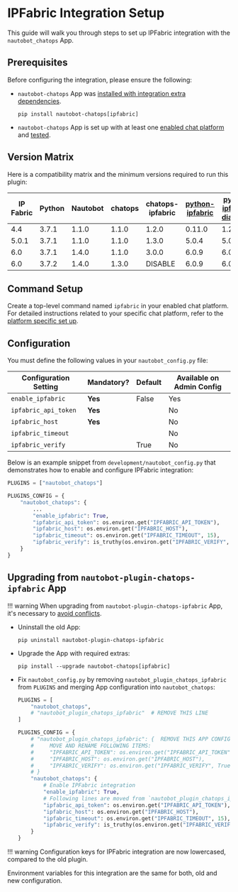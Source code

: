 # IPFabric Integration Setup

This guide will walk you through steps to set up IPFabric integration with the `nautobot_chatops` App.

## Prerequisites

Before configuring the integration, please ensure the following:

- `nautobot-chatops` App was [installed with integration extra dependencies](./index.md#installation-guide).
    ```shell
    pip install nautobot-chatops[ipfabric]
    ```
- `nautobot-chatops` App is set up with at least one [enabled chat platform](./index.md#chat-platforms-configuration) and [tested](./index.md#test-your-chatbot).

## Version Matrix

Here is a compatibility matrix and the minimum versions required to run this plugin:

| IP Fabric | Python | Nautobot | chatops | chatops-ipfabric | [python-ipfabric](https://github.com/community-fabric/python-ipfabric) | [python-ipfabric-diagrams](https://github.com/community-fabric/python-ipfabric-diagrams) |
|-----------|--------|----------|---------|------------------|------------------------------------------------------------------------|------------------------------------------------------------------------------------------|
| 4.4 | 3.7.1 | 1.1.0 | 1.1.0 | 1.2.0 | 0.11.0 | 1.2.7 |
| 5.0.1 | 3.7.1 | 1.1.0 | 1.1.0 | 1.3.0 | 5.0.4 | 5.0.2 |
| 6.0 | 3.7.1 | 1.4.0 | 1.1.0 | 3.0.0 | 6.0.9 | 6.0.2
| 6.0 | 3.7.2 | 1.4.0 | 1.3.0 | DISABLE | 6.0.9 | 6.0.2

## Command Setup

Create a top-level command named `ipfabric` in your enabled chat platform. For detailed instructions related to your specific chat platform, refer to the [platform specific set up](./index.md#chat-platforms-configuration).

## Configuration

You must define the following values in your `nautobot_config.py` file:

| Configuration Setting | Mandatory? | Default | Available on Admin Config |
| --------------------- | ---------- | ------- | ------------------------- |
| `enable_ipfabric` | **Yes** | False | Yes |
| `ipfabric_api_token` | **Yes** | | No |
| `ipfabric_host` | **Yes** | | No |
| `ipfabric_timeout` | | | No |
| `ipfabric_verify` | | True | No |

Below is an example snippet from `development/nautobot_config.py` that demonstrates how to enable and configure IPFabric integration:

```python
PLUGINS = ["nautobot_chatops"]

PLUGINS_CONFIG = {
    "nautobot_chatops": {
        ...
        "enable_ipfabric": True,
        "ipfabric_api_token": os.environ.get("IPFABRIC_API_TOKEN"),
        "ipfabric_host": os.environ.get("IPFABRIC_HOST"),
        "ipfabric_timeout": os.environ.get("IPFABRIC_TIMEOUT", 15),
        "ipfabric_verify": is_truthy(os.environ.get("IPFABRIC_VERIFY", True)),
    }
}
```

## Upgrading from `nautobot-plugin-chatops-ipfabric` App

!!! warning
    When upgrading from `nautobot-plugin-chatops-ipfabric` App, it's necessary to [avoid conflicts](index.md#potential-apps-conflicts).

- Uninstall the old App:
    ```shell
    pip uninstall nautobot-plugin-chatops-ipfabric
    ```
- Upgrade the App with required extras:
    ```shell
    pip install --upgrade nautobot-chatops[ipfabric]
    ```
- Fix `nautobot_config.py` by removing `nautobot_plugin_chatops_ipfabric` from `PLUGINS` and merging App configuration into `nautobot_chatops`:
    ```python
    PLUGINS = [
        "nautobot_chatops",
        # "nautobot_plugin_chatops_ipfabric"  # REMOVE THIS LINE
    ]

    PLUGINS_CONFIG = {
        # "nautobot_plugin_chatops_ipfabric": {  REMOVE THIS APP CONFIGURATION
        #     MOVE AND RENAME FOLLOWING ITEMS:
        #     "IPFABRIC_API_TOKEN": os.environ.get("IPFABRIC_API_TOKEN"),
        #     "IPFABRIC_HOST": os.environ.get("IPFABRIC_HOST"),
        #     "IPFABRIC_VERIFY": os.environ.get("IPFABRIC_VERIFY", True),
        # }
        "nautobot_chatops": {
            # Enable IPFabric integration
            "enable_ipfabric": True,
            # Following lines are moved from `nautobot_plugin_chatops_ipfabric`
            "ipfabric_api_token": os.environ.get("IPFABRIC_API_TOKEN"),
            "ipfabric_host": os.environ.get("IPFABRIC_HOST"),
            "ipfabric_timeout": os.environ.get("IPFABRIC_TIMEOUT", 15),
            "ipfabric_verify": is_truthy(os.environ.get("IPFABRIC_VERIFY", True)),
        }
    }
    ```

!!! warning
    Configuration keys for IPFabric integration are now lowercased, compared to the old plugin.

Environment variables for this integration are the same for both, old and new configuration.
